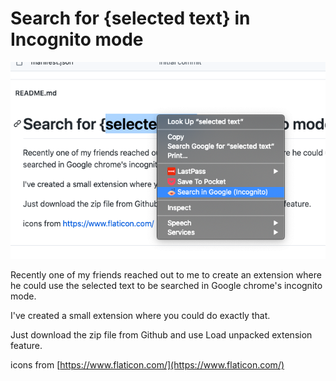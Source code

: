 # Search for {selected text} in Incognito mode

![in action](in_action.png)

Recently one of my friends reached out to me to create an extension
where he could use the selected text to be searched in Google chrome's
incognito mode.  

I've created a small extension where you could do exactly that.  

Just download the zip file from Github and use Load unpacked extension
feature. 

icons from [https://www.flaticon.com/](https://www.flaticon.com/) 
